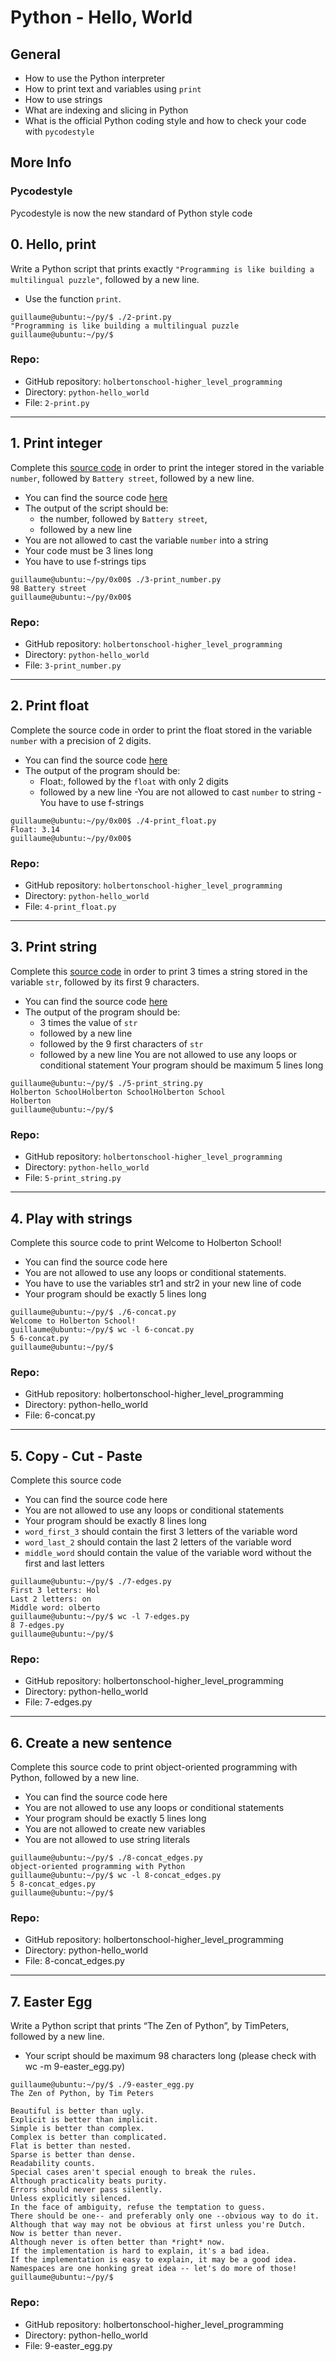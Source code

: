 # Python - Hello, World

## General
- How to use the Python interpreter
- How to print text and variables using `print`
- How to use strings
- What are indexing and slicing in Python
- What is the official Python coding style and how to check your code with `pycodestyle`

## More Info
### Pycodestyle
Pycodestyle is now the new standard of Python style code

## 0. Hello, print

Write a Python script that prints exactly `"Programming is like building a multilingual puzzle"`, followed by a new line.

- Use the function `print`.

```
guillaume@ubuntu:~/py/$ ./2-print.py
"Programming is like building a multilingual puzzle
guillaume@ubuntu:~/py/$
```
### Repo:
- GitHub repository: `holbertonschool-higher_level_programming`
- Directory: `python-hello_world`
- File: `2-print.py`

---

## 1. Print integer

Complete this [source code](https://github.com/hs-hq/0x00.py/blob/master/3-print_number.py) in order to print the integer stored in the variable `number`, followed by `Battery street`, followed by a new line.
- You can find the source code [here](https://github.com/hs-hq/0x00.py/blob/master/3-print_number.py)
- The output of the script should be:
  - the number, followed by `Battery street`,
  - followed by a new line
- You are not allowed to cast the variable `number` into a string
- Your code must be 3 lines long
- You have to use f-strings tips

```
guillaume@ubuntu:~/py/0x00$ ./3-print_number.py
98 Battery street
guillaume@ubuntu:~/py/0x00$
```

### Repo:
- GitHub repository: `holbertonschool-higher_level_programming`
- Directory: `python-hello_world`
- File: `3-print_number.py`

---

## 2. Print float

Complete the source code in order to print the float stored in the variable `number` with a precision of 2 digits.

- You can find the source code [here](https://github.com/hs-hq/0x00.py/blob/master/4-print_float.py)
- The output of the program should be:
  - Float:, followed by the `float` with only 2 digits
  - followed by a new line
-You are not allowed to cast `number` to string
-You have to use f-strings

```
guillaume@ubuntu:~/py/0x00$ ./4-print_float.py
Float: 3.14
guillaume@ubuntu:~/py/0x00$ 
```

### Repo:
- GitHub repository: `holbertonschool-higher_level_programming`
- Directory: `python-hello_world`
- File: `4-print_float.py`

---

## 3. Print string

Complete this [source code](https://github.com/hs-hq/0x00.py/blob/master/5-print_string.py) in order to print 3 times a string stored in the variable `str`, followed by its first 9 characters.

- You can find the source code [here](https://github.com/hs-hq/0x00.py/blob/master/5-print_string.py)
- The output of the program should be:
  - 3 times the value of `str`
  - followed by a new line
  - followed by the 9 first characters of `str`
  - followed by a new line
You are not allowed to use any loops or conditional statement
Your program should be maximum 5 lines long

```
guillaume@ubuntu:~/py/$ ./5-print_string.py 
Holberton SchoolHolberton SchoolHolberton School
Holberton
guillaume@ubuntu:~/py/$ 
```

### Repo:
- GitHub repository: `holbertonschool-higher_level_programming`
- Directory: `python-hello_world`
- File: `5-print_string.py`

---

## 4. Play with strings

Complete this source code to print Welcome to Holberton School!

- You can find the source code here
- You are not allowed to use any loops or conditional statements.
- You have to use the variables str1 and str2 in your new line of code
- Your program should be exactly 5 lines long

```
guillaume@ubuntu:~/py/$ ./6-concat.py
Welcome to Holberton School!
guillaume@ubuntu:~/py/$ wc -l 6-concat.py
5 6-concat.py
guillaume@ubuntu:~/py/$ 
```

### Repo:
- GitHub repository: holbertonschool-higher_level_programming
- Directory: python-hello_world
- File: 6-concat.py

---

## 5. Copy - Cut - Paste

Complete this source code

- You can find the source code here
- You are not allowed to use any loops or conditional statements
- Your program should be exactly 8 lines long
- `word_first_3` should contain the first 3 letters of the variable word
- `word_last_2` should contain the last 2 letters of the variable word
- `middle_word` should contain the value of the variable word without the first and last letters

```
guillaume@ubuntu:~/py/$ ./7-edges.py
First 3 letters: Hol
Last 2 letters: on
Middle word: olberto
guillaume@ubuntu:~/py/$ wc -l 7-edges.py
8 7-edges.py
guillaume@ubuntu:~/py/$ 
```

### Repo:
- GitHub repository: holbertonschool-higher_level_programming
- Directory: python-hello_world
- File: 7-edges.py

---

## 6. Create a new sentence

Complete this source code to print object-oriented programming with Python, followed by a new line.

- You can find the source code here
- You are not allowed to use any loops or conditional statements
- Your program should be exactly 5 lines long
- You are not allowed to create new variables
- You are not allowed to use string literals

```
guillaume@ubuntu:~/py/$ ./8-concat_edges.py
object-oriented programming with Python
guillaume@ubuntu:~/py/$ wc -l 8-concat_edges.py
5 8-concat_edges.py
guillaume@ubuntu:~/py/$ 
```

### Repo:
- GitHub repository: holbertonschool-higher_level_programming
- Directory: python-hello_world
- File: 8-concat_edges.py

---

## 7. Easter Egg

Write a Python script that prints “The Zen of Python”, by TimPeters, followed by a new line.

- Your script should be maximum 98 characters long (please check with wc -m 9-easter_egg.py)

```
guillaume@ubuntu:~/py/$ ./9-easter_egg.py
The Zen of Python, by Tim Peters

Beautiful is better than ugly.
Explicit is better than implicit.
Simple is better than complex.
Complex is better than complicated.
Flat is better than nested.
Sparse is better than dense.
Readability counts.
Special cases aren't special enough to break the rules.
Although practicality beats purity.
Errors should never pass silently.
Unless explicitly silenced.
In the face of ambiguity, refuse the temptation to guess.
There should be one-- and preferably only one --obvious way to do it.
Although that way may not be obvious at first unless you're Dutch.
Now is better than never.
Although never is often better than *right* now.
If the implementation is hard to explain, it's a bad idea.
If the implementation is easy to explain, it may be a good idea.
Namespaces are one honking great idea -- let's do more of those!
guillaume@ubuntu:~/py/$
```

### Repo:
- GitHub repository: holbertonschool-higher_level_programming
- Directory: python-hello_world
- File: 9-easter_egg.py
